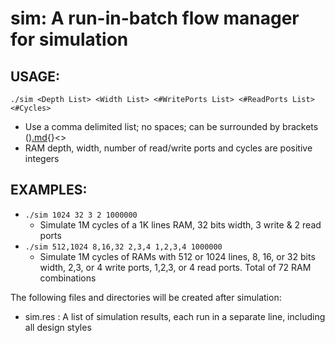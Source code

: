# sim: A run-in-batch flow manager for simulation #

## USAGE: ##

`./sim <Depth List> <Width List> <#WritePorts List> <#ReadPorts List> <#Cycles>`

  * Use a comma delimited list; no spaces; can be surrounded by brackets ()[.md](.md){}<>
  * RAM depth, width, number of read/write ports and cycles are positive integers

## EXAMPLES: ##
  * `./sim 1024 32 3 2 1000000`
    * Simulate 1M cycles of a 1K lines RAM, 32 bits width, 3 write & 2 read ports
  * `./sim 512,1024 8,16,32 2,3,4 1,2,3,4 1000000`
    * Simulate 1M cycles of RAMs with 512 or 1024 lines, 8, 16, or 32 bits width, 2,3, or 4 write ports, 1,2,3, or 4 read ports. Total of 72 RAM combinations

The following files and directories will be created after simulation:
  * sim.res : A list of simulation results, each run in a separate line, including all design styles